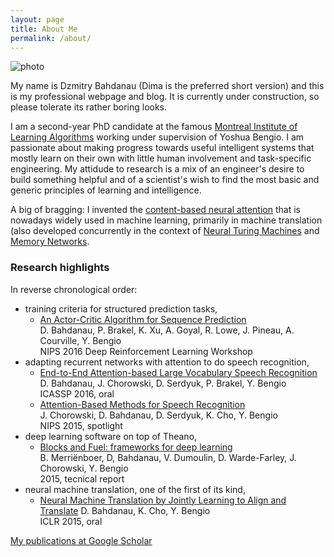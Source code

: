 ```yaml
---
layout: page
title: About Me
permalink: /about/
---
```


![photo]({{site.baseurl}}/downloads/yearbook_photo.jpg)

My name is Dzmitry Bahdanau (Dima is the preferred short version) and this is
my professional webpage and blog. It is currently under construction, so please
tolerate its rather boring looks.

I am a second-year PhD candidate at the famous [Montreal Institute of Learning
Algorithms](http://www.mila.umontreal.ca/) working under supervision of Yoshua
Bengio. I am passionate about making progress towards useful intelligent systems
that mostly learn on their own with little human involvement and task-specific engineering.
My attidude to research is a mix of an engineer's desire to build something helpful and
of a scientist's wish to find the most basic and generic principles of learning and intelligence.

A big of bragging: I invented the 
[content-based neural attention](https://arxiv.org/abs/1409.0473) that is nowadays widely used in 
machine learning, primarily in machine translation (also developed concurrently 
in the context of [Neural Turing Machines](https://arxiv.org/abs/1410.5401) and 
[Memory Networks](https://arxiv.org/abs/1410.3916).

### Research highlights

In reverse chronological order:

- training criteria for structured prediction tasks,
  * [An Actor-Critic Algorithm for Sequence Prediction](https://arxiv.org/abs/1607.07086) <br>
    D. Bahdanau, P. Brakel, K. Xu, A. Goyal, R. Lowe, J. Pineau, A. Courville, Y. Bengio <br>
    NIPS 2016 Deep Reinforcement Learning Workshop
- adapting recurrent networks with attention to do speech recognition,
  * [End-to-End Attention-based Large Vocabulary Speech Recognition](https://arxiv.org/abs/1508.04395) <br>
    D. Bahdanau, J. Chorowski, D. Serdyuk, P. Brakel, Y. Bengio <br>
    ICASSP 2016, oral
  * [Attention-Based Methods for Speech Recognition](https://arxiv.org/abs/1506.07503) <br>
    J. Chorowski, D. Bahdanau, D. Serdyuk, K. Cho, Y. Bengio <br>
    NIPS 2015, spotlight
- deep learning software on top of Theano,
  * [Blocks and Fuel: frameworks for deep learning](http://arxiv.org/pdf/1506.00619) <br>
    B. Merriënboer, D, Bahdanau, V. Dumoulin, D. Warde-Farley, J. Chorowski, Y. Bengio <br>
    2015, tecnical report
- neural machine translation, one of the first of its kind,
  * [Neural Machine Translation by Jointly Learning to Align and Translate](https://arxiv.org/abs/1409.0473)
    D. Bahdanau, K. Cho, Y. Bengio <br>
    ICLR 2015, oral

[My publications at Google Scholar](https://scholar.google.de/citations?user=Nq0dVMcAAAAJ&hl=de&oi=ao)
